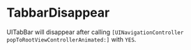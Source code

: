 # TabbarDisappear
UITabBar will disappear after calling `[UINavigationController popToRootViewControllerAnimated:]` with `YES`.


